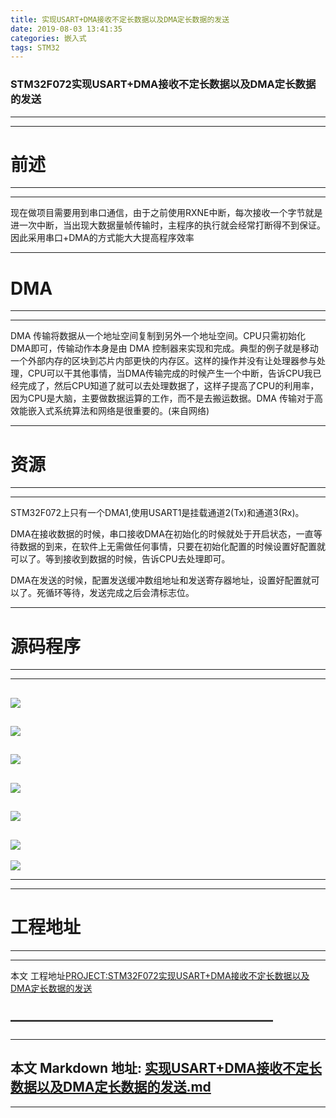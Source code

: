 ```yaml
---
title: 实现USART+DMA接收不定长数据以及DMA定长数据的发送
date: 2019-08-03 13:41:35
categories: 嵌入式
tags: STM32
---
```

### STM32F072实现USART+DMA接收不定长数据以及DMA定长数据的发送 ###
---
---
# 前述
________________
_________________
现在做项目需要用到串口通信，由于之前使用RXNE中断，每次接收一个字节就是进一次中断，当出现大数据量帧传输时，主程序的执行就会经常打断得不到保证。因此采用串口+DMA的方式能大大提高程序效率
___________
# DMA
___________
______________
DMA 传输将数据从一个地址空间复制到另外一个地址空间。CPU只需初始化DMA即可，传输动作本身是由 DMA 控制器来实现和完成。典型的例子就是移动一个外部内存的区块到芯片内部更快的内存区。这样的操作并没有让处理器参与处理，CPU可以干其他事情，当DMA传输完成的时候产生一个中断，告诉CPU我已经完成了，然后CPU知道了就可以去处理数据了，这样子提高了CPU的利用率，因为CPU是大脑，主要做数据运算的工作，而不是去搬运数据。DMA 传输对于高效能嵌入式系统算法和网络是很重要的。(来自网络)
__________

# 资源
___________
______________
STM32F072上只有一个DMA1,使用USART1是挂载通道2(Tx)和通道3(Rx)。

DMA在接收数据的时候，串口接收DMA在初始化的时候就处于开启状态，一直等待数据的到来，在软件上无需做任何事情，只要在初始化配置的时候设置好配置就可以了。等到接收到数据的时候，告诉CPU去处理即可。

DMA在发送的时候，配置发送缓冲数组地址和发送寄存器地址，设置好配置就可以了。死循环等待，发送完成之后会清标志位。
__________
# 源码程序
___________
______________
![](https://linkenwild.github.io/images/DMA1.png)
----
![](https://linkenwild.github.io/images/DMA3.jpg)
----
![](https://linkenwild.github.io/images/DMA4.png)
---
![](https://linkenwild.github.io/images/DMA5.png)
----
![](https://linkenwild.github.io/images/DMA6.png)
-----
![](https://linkenwild.github.io/images/DMA7.png)
----
![](https://linkenwild.github.io/images/DMA8.png)
________
___________
# 工程地址
________
___________


本文 工程地址[PROJECT:STM32F072实现USART+DMA接收不定长数据以及DMA定长数据的发送](https://github.com/linkenwild/linkenwild.github.io/tree/master/PROJECT)


————————————————————
-------
-------
本文 Markdown 地址: [实现USART+DMA接收不定长数据以及DMA定长数据的发送.md](https://github.com/linkenwild/linkenwild.github.io/blob/master/Markdown/实现USART+DMA接收不定长数据以及DMA定长数据的发送.md)
---------
-------
